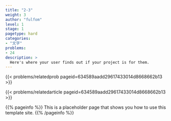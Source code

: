 ```yaml
---
title: "2-3"
weight: 3
author: "fulfom"
level: 1
stage: 1
pagetype: hard
categories: 
- "文字"
problems:
- 24
description: >
  Here's where your user finds out if your project is for them.
---
```


{{< problems/relatedprob pageid=634589aadd29617433014d8668662b13 >}}

{{< problems/relatedarticle pageid=634589aadd29617433014d8668662b13 >}}

{{% pageinfo %}}
This is a placeholder page that shows you how to use this template site.
{{% /pageinfo %}}
